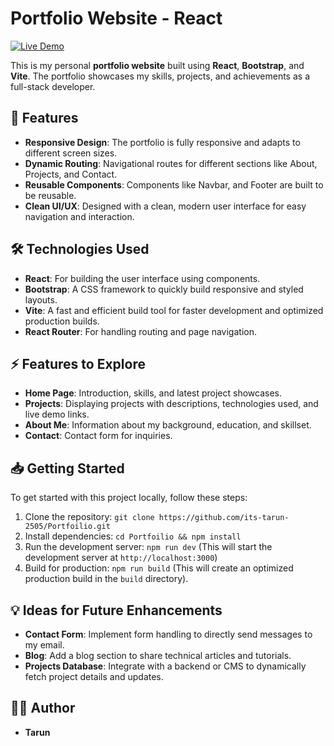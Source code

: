 # Portfolio Website - React
[![Live Demo](https://img.shields.io/badge/Live%20Demo-Portfolio.com-blue?style=for-the-badge&logo=firefox)](https://portfoilio-topaz.vercel.app/)

This is my personal **portfolio website** built using **React**, **Bootstrap**, and **Vite**. The portfolio showcases my skills, projects, and achievements as a full-stack developer.

## 🚀 Features

- **Responsive Design**: The portfolio is fully responsive and adapts to different screen sizes.
- **Dynamic Routing**: Navigational routes for different sections like About, Projects, and Contact.
- **Reusable Components**: Components like Navbar, and Footer are built to be reusable.
- **Clean UI/UX**: Designed with a clean, modern user interface for easy navigation and interaction.

## 🛠 Technologies Used

- **React**: For building the user interface using components.
- **Bootstrap**: A CSS framework to quickly build responsive and styled layouts.
- **Vite**: A fast and efficient build tool for faster development and optimized production builds.
- **React Router**: For handling routing and page navigation.

## ⚡ Features to Explore

- **Home Page**: Introduction, skills, and latest project showcases.
- **Projects**: Displaying projects with descriptions, technologies used, and live demo links.
- **About Me**: Information about my background, education, and skillset.
- **Contact**: Contact form for inquiries.

## 📥 Getting Started
To get started with this project locally, follow these steps:
1. Clone the repository: `git clone https://github.com/its-tarun-2505/Portfoilio.git`
2. Install dependencies: `cd Portfoilio && npm install`
3. Run the development server: `npm run dev` (This will start the development server at `http://localhost:3000`)
4. Build for production: `npm run build` (This will create an optimized production build in the `build` directory).

## 💡 Ideas for Future Enhancements
- **Contact Form**: Implement form handling to directly send messages to my email.
- **Blog**: Add a blog section to share technical articles and tutorials.
- **Projects Database**: Integrate with a backend or CMS to dynamically fetch project details and updates.

## 👨‍💻 Author
- **Tarun**
